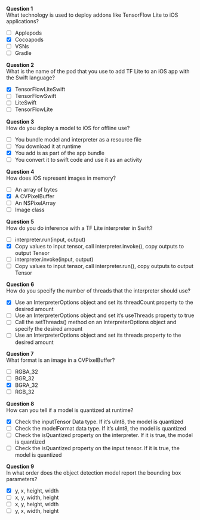 **Question 1**<br>
What technology is used to deploy addons like TensorFlow Lite to iOS applications?
- [ ] Applepods
- [x] Cocoapods
- [ ] VSNs
- [ ] Gradle

**Question 2**<br>
What is the name of the pod that you use to add TF Lite to an iOS app with the Swift language?
- [x] TensorFlowLiteSwift
- [ ] TensorFlowSwift
- [ ] LiteSwift
- [ ] TensorFlowLite

**Question 3**<br>
How do you deploy a model to iOS for offline use?
- [ ] You bundle model and interpreter as a resource file
- [ ] You download it at runtime
- [x] You add is as part of the app bundle
- [ ] You convert it to swift code and use it as an activity

**Question 4**<br>
How does iOS represent images in memory?
- [ ] An array of bytes
- [x] A CVPixelBuffer
- [ ] An NSPixelArray
- [ ] Image class

**Question 5**<br>
How do you do inference with a TF Lite interpreter in Swift?
- [ ] interpreter.run(input, output)
- [x] Copy values to input tensor, call interpreter.invoke(), copy outputs to output Tensor
- [ ] interpreter.invoke(input, output)
- [ ] Copy values to input tensor, call interpreter.run(), copy outputs to output Tensor

**Question 6**<br>
How do you specify the number of threads that the interpreter should use?
- [x] Use an InterpreterOptions object and set its threadCount property to the desired amount
- [ ] Use an InterpreterOptions object and set it’s useThreads property to true
- [ ] Call the setThreads() method on an InterpreterOptions object and specify the desired amount
- [ ] Use an InterpreterOptions object and set its threads property to the desired amount

**Question 7**<br>
What format is an image in a CVPixelBuffer?
- [ ] RGBA_32
- [ ] BGR_32
- [x] BGRA_32
- [ ] RGB_32

**Question 8**<br>
How can you tell if a model is quantized at runtime?
- [x] Check the inputTensor Data type. If it’s uInt8, the model is quantized
- [ ] Check the modelFormat data type. If it’s uInt8, the model is quantized
- [ ] Check the isQuantized property on the interpreter. If it is true, the model is quantized
- [ ] Check the isQuantized property on the input tensor. If it is true, the model is quantized

**Question 9**<br>
In what order does the object detection model report the bounding box parameters?
- [x] y, x, height, width
- [ ] x, y, width, height
- [ ] x, y, height, width
- [ ] y, x, width, height
